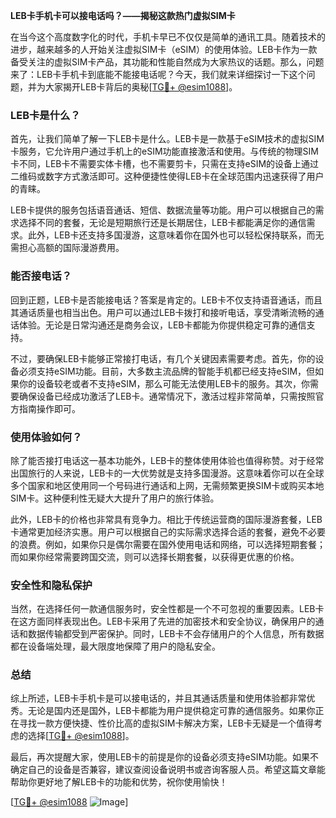 **LEB卡手机卡可以接电话吗？——揭秘这款热门虚拟SIM卡**

在当今这个高度数字化的时代，手机卡早已不仅仅是简单的通讯工具。随着技术的进步，越来越多的人开始关注虚拟SIM卡（eSIM）的使用体验。LEB卡作为一款备受关注的虚拟SIM卡产品，其功能和性能自然成为大家热议的话题。那么，问题来了：LEB卡手机卡到底能不能接电话呢？今天，我们就来详细探讨一下这个问题，并为大家揭开LEB卡背后的奥秘[[TG💪+ @esim1088](https://t.me/s/esim1088)]。

### LEB卡是什么？

首先，让我们简单了解一下LEB卡是什么。LEB卡是一款基于eSIM技术的虚拟SIM卡服务，它允许用户通过手机上的eSIM功能直接激活和使用。与传统的物理SIM卡不同，LEB卡不需要实体卡槽，也不需要剪卡，只需在支持eSIM的设备上通过二维码或数字方式激活即可。这种便捷性使得LEB卡在全球范围内迅速获得了用户的青睐。

LEB卡提供的服务包括语音通话、短信、数据流量等功能。用户可以根据自己的需求选择不同的套餐，无论是短期旅行还是长期居住，LEB卡都能满足你的通信需求。此外，LEB卡还支持多国漫游，这意味着你在国外也可以轻松保持联系，而无需担心高额的国际漫游费用。

### 能否接电话？

回到正题，LEB卡是否能接电话？答案是肯定的。LEB卡不仅支持语音通话，而且其通话质量也相当出色。用户可以通过LEB卡拨打和接听电话，享受清晰流畅的通话体验。无论是日常沟通还是商务会议，LEB卡都能为你提供稳定可靠的通信支持。

不过，要确保LEB卡能够正常接打电话，有几个关键因素需要考虑。首先，你的设备必须支持eSIM功能。目前，大多数主流品牌的智能手机都已经支持eSIM，但如果你的设备较老或者不支持eSIM，那么可能无法使用LEB卡的服务。其次，你需要确保设备已经成功激活了LEB卡。通常情况下，激活过程非常简单，只需按照官方指南操作即可。

### 使用体验如何？

除了能否接打电话这一基本功能外，LEB卡的整体使用体验也值得称赞。对于经常出国旅行的人来说，LEB卡的一大优势就是支持多国漫游。这意味着你可以在全球多个国家和地区使用同一个号码进行通话和上网，无需频繁更换SIM卡或购买本地SIM卡。这种便利性无疑大大提升了用户的旅行体验。

此外，LEB卡的价格也非常具有竞争力。相比于传统运营商的国际漫游套餐，LEB卡通常更加经济实惠。用户可以根据自己的实际需求选择合适的套餐，避免不必要的浪费。例如，如果你只是偶尔需要在国外使用电话和网络，可以选择短期套餐；而如果你经常需要跨国交流，则可以选择长期套餐，以获得更优惠的价格。

### 安全性和隐私保护

当然，在选择任何一款通信服务时，安全性都是一个不可忽视的重要因素。LEB卡在这方面同样表现出色。LEB卡采用了先进的加密技术和安全协议，确保用户的通话和数据传输都受到严密保护。同时，LEB卡不会存储用户的个人信息，所有数据都在设备端处理，最大限度地保障了用户的隐私安全。

### 总结

综上所述，LEB卡手机卡是可以接电话的，并且其通话质量和使用体验都非常优秀。无论是国内还是国外，LEB卡都能为用户提供稳定可靠的通信服务。如果你正在寻找一款方便快捷、性价比高的虚拟SIM卡解决方案，LEB卡无疑是一个值得考虑的选择[[TG💪+ @esim1088](https://t.me/s/esim1088)]。

最后，再次提醒大家，使用LEB卡的前提是你的设备必须支持eSIM功能。如果不确定自己的设备是否兼容，建议查阅设备说明书或咨询客服人员。希望这篇文章能帮助你更好地了解LEB卡的功能和优势，祝你使用愉快！

[[TG💪+ @esim1088](https://t.me/s/esim1088) ![Image](https://i.postimg.cc/4NQfJmqS/Snipaste-2025-05-13-00-14-12.png)]